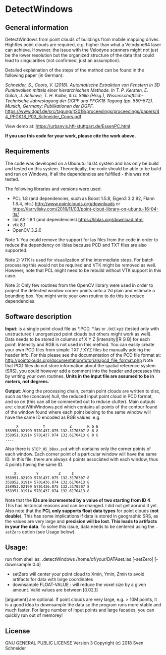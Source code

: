 # DetectWindows
## General information
DetectWindows from point clouds of buildings from mobile mapping drives. HighRes point clouds are required, e.g. higher than what a Velodyne64 laser can achieve. However, the issue with the Velodyne scanners might not just be the lower resolution but the organized structure of the data that could lead to singularities (not confirmed, just an assumption).

Detailed explaination of the steps of the method can be found in the following paper (in German):

*Schneider, S., Coors, V. (2018). Automatische Extraktion von Fenstern in 3D Punktwolken mittels einer hierarchischen Methode. In T. P. Kersten, E. Gülch, J. Schiewe, T. H. Kolbe, & U. Stilla (Hrsg.), Wissenschaftlich-Technische Jahrestagung der DGPF und PFGK18 Tagung (pp. 559–572). Munich, Germany: Publikationen der DGPF.*
https://www.dgpf.de/src/tagung/jt2018/proceedings/proceedings/papers/44_PFGK18_P03_Schneider_Coors.pdf

View demo at: https://urbanvis.hft-stuttgart.de/EssenPC.html

**If you use this code for your work, please cite the work above.**

## Requirements
The code was developed on a Ubunutu 16.04 system and has only be build and tested on this system. Theoretically, the code should be able to be build and run on Windows, if all the dependencies are fulfilled - this was not tested.

The following libraries and versions were used:

* PCL 1.8 (and dependencies, such as Boost 1.5.8, Eigen3 3.2.92, Flann 1.8.4, etc.) http://www.pointclouds.org/downloads or https://larrylisky.com/2016/11/03/point-cloud-library-on-ubuntu-16-04-lts/
* libLAS 1.8.1 (and dependencies) https://liblas.org/download.html
* vtk 8.1 
* OpenCV 3.2.0

Note 1: You could remove the support for las files from the code in order to reduce the dependency on liblas because PCD and TXT files are also supported.

Note 2: VTK is used for visualization of the intermediate steps. For batch processing this would not be required and VTK might be removed as well. However, note that PCL might need to be rebuild without VTK support in this case.

Note 3: Only few routines from the OpenCV library were used in order to project the detected window corner points onto a 2d plain and estimate a bounding box. You might write your own routine to do this to reduce dependencies. 

## Software description

**Input**: is a single point cloud file as *.PCD, *.las or *.txt/*.xyz (tested only with unstructured / unorganized point clouds but others might work as well).
Data needs to be stored in columns of X Y Z [intensity][R G B] for each point. Intensity and RGB is not used in this method.
You can easily create your own PCD files from simple TXT / XYZ files be manually adding the header info. For this please see the documentation of the PCD file format at: http://pointclouds.org/documentation/tutorials/pcd_file_format.php
Note that PCD files do not store information about the spatial reference system (SRS), you could however add a comment into the header and prcesses this by writing your own routines.
**Units in the input file are assumed to be in meters, not degrees.**

**Output**: Along the processing chain, certain point clouds are written to disc, such as the (concave) hull, the reduced input point cloud in PCD format, and so on (this can all be commented out to reduce clutter).
Main outputs are: cloudWithWindows.pcd which contains all points of the contour found of the window found where each point beloing to the same window will have the same ID encoded as RGB values: e.g.
```
     X           Y           Z       R G B
358951.02199 5701437.075 132.3170307 8 8 8
358951.01914 5701437.074 132.6170413 8 8 8
....
```
Also there is `STEP_05_bBox.pcd` which contains only the corner points of each window. Each corner point of a particular window will have the same ID. In this file, there are always 4 points associated with each window, thus 4 points having the same ID. 

```
    X         Y         Z     I
358951.02199 5701437.075 132.3170307 8
358952.01914 5701436.074 132.6170413 8 
358953.02199 5701436.075 132.3170307 8 
358951.01914 5701437.074 132.6170413 8
```
Note that the **IDs are incremented by a value of two starting from ID 4**. This has historical reasons and can be changed. I did not get aorund it yet.
Also note that the **PCL only supports float data types** for point clouds (**not double**). This has some implications if data is stored in geographic SRS, as the values are very large and **precision will be lost. This leads to artifacts in your the data**. To solve this issue, data needs to be centered using the `-setZero` option (see Usage below).

## Usage:
run from shell as: .detectWindows /home/of/your/DATAset.las [-setZero] [-downsample 0.4]
- setZero will center your point cloud to Xmin, Ymin, Zmin to avoid artifacts for data with large coordinates 
- downsample FLOAT-VALUE : will reduce the voxel size by a given amount. Valid values are between [0.02,1]

[argument] are optional. If point clouds are very large, e.g. > 10M points, it is a good idea to downsample the data so the program runs more stable and much faster. For large number of input points and large facades, you can quickly run out of memorey!


## License
GNU GENERAL PUBLIC LICENSE Version 3
Copyright (c) 2018 Sven Schneider





